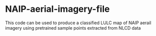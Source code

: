# NAIP-aerial-imagery-file

This code can be used to produce a classified LULC map of NAIP aerail imagery using pretrained sample points extracted from NLCD data
